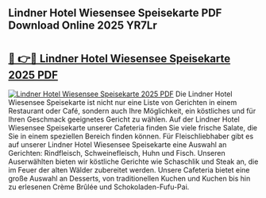 ## Lindner Hotel Wiesensee Speisekarte PDF Download Online 2025 YR7Lr

# <h2><a href="http://gcb41y.nevu.top/?p=Lindner+Hotel+Wiesensee+Speisekarte">🔗 👉🔴 Lindner Hotel Wiesensee Speisekarte 2025 PDF</a></h2>

[![Lindner Hotel Wiesensee Speisekarte 2025 PDF](https://i.imgur.com/dBaPXMq.png)](http://gcb41y.nevu.top/?p=Lindner+Hotel+Wiesensee+Speisekarte)
Die Lindner Hotel Wiesensee Speisekarte ist nicht nur eine Liste von Gerichten in einem Restaurant oder Café, sondern auch Ihre Möglichkeit, ein köstliches und für Ihren Geschmack geeignetes Gericht zu wählen. Auf der Lindner Hotel Wiesensee Speisekarte unserer Cafeteria finden Sie viele frische Salate, die Sie in einem speziellen Bereich finden können. Für Fleischliebhaber gibt es auf unserer Lindner Hotel Wiesensee Speisekarte eine Auswahl an Gerichten: Rindfleisch, Schweinefleisch, Huhn und Fisch. Unseren Auserwählten bieten wir köstliche Gerichte wie Schaschlik und Steak an, die im Feuer der alten Wälder zubereitet werden. Unsere Cafeteria bietet eine große Auswahl an Desserts, von traditionellen Kuchen und Kuchen bis hin zu erlesenen Crème Brûlée und Schokoladen-Fufu-Pai.
